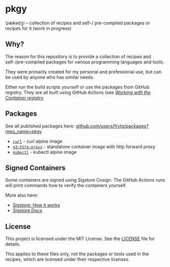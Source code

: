 # pkgy

ˈpækədʒi – collection of recipes and self-/ pre-compiled packages or recipes for it (work in progress)

## Why?

The reason for this repository is to provide a collection of recipes and self-/pre-compiled packages for various programming languages and tools.

They were primarily created for my personal and professional use, but can be used by anyone who has similar needs.

Either run the build scripts yourself or use the packages from GitHub registry. They are all built using GitHub Actions (see [_Working with the Container registry_](https://docs.github.com/en/packages/working-with-a-github-packages-registry/working-with-the-container-registry).

## Packages

See all published packages here: [github.com/users/frytg/packages?repo_name=pkgy](https://github.com/users/frytg/packages?repo_name=pkgy)

- [`curl`](./curl/) - curl alpine image
- [`g3-http-proxy`](./g3-http-proxy/) - standalone container image with http forward proxy
- [`kubectl`](./kubectl/) - kubectl alpine image

## Signed Containers

Some containers are signed using Sigstore Cosign. The GitHub Actions runs will print commands how to verify the containers yourself.

More also here:

- [Sigstore: How it works](https://www.sigstore.dev/how-it-works)
- [Sigstore Docs](https://docs.sigstore.dev)

## License

This project is licensed under the MIT License. See the [LICENSE](LICENSE) file for details.

This applies to these files only, not the packages or tools used in the recipes, which are licensed under their respective licenses.
